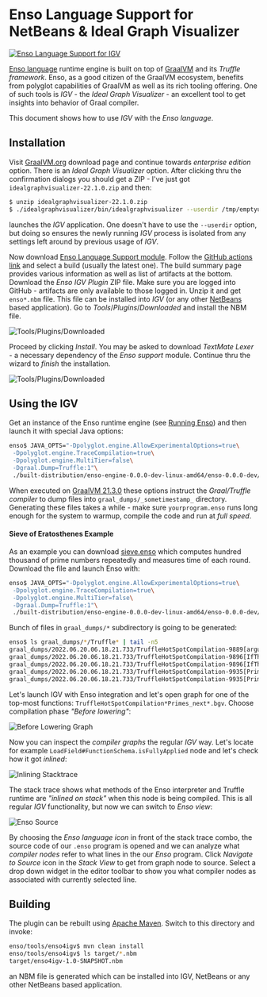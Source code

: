 # Enso Language Support for NetBeans & Ideal Graph Visualizer

[![Enso Language Support for IGV](https://github.com/enso-org/enso/actions/workflows/enso4igv.yml/badge.svg)](https://github.com/enso-org/enso/actions/workflows/enso4igv.yml)

[Enso language](http://enso.org) runtime engine is built on top of
[GraalVM](http://graalvm.org) and its _Truffle framework_. Enso,
as a good citizen of the GraalVM ecosystem, benefits from polyglot
capabilities of GraalVM as well as its rich tooling offering. One
of such tools is _IGV_ - the _Ideal Graph Visualizer_ - an excellent
tool to get insights into behavior of Graal compiler.

This document shows how to use _IGV_ with the _Enso language_.

## Installation

Visit [GraalVM.org](http://graalvm.org) download page and continue 
towards _enterprise edition_ option. There is an _Ideal Graph Visualizer_
option. After clicking thru the confirmation dialogs you should get a ZIP -
I've just got `idealgraphvisualizer-22.1.0.zip` and then:

```bash
$ unzip idealgraphvisualizer-22.1.0.zip
$ ./idealgraphvisualizer/bin/idealgraphvisualizer --userdir /tmp/emptyuserdir
```

launches the _IGV_ application. One doesn't have to use the `--userdir` option,
but doing so ensures the newly running _IGV_ process is isolated from any settings
left around by previous usage of _IGV_.

Now download [Enso Language Support module](https://github.com/enso-org/enso/actions/workflows/enso4igv.yml).
Follow the [GitHub actions link](https://github.com/enso-org/enso/actions/workflows/enso4igv.yml)
and select a build (usually the latest one). The build summary page provides various information
as well as list of artifacts at the bottom. Download the _Enso IGV Plugin_ ZIP file.
Make sure you are logged into GitHub -  artifacts are only available to those logged in.
Unzip it and get `enso*.nbm` file. This file can be installed into
_IGV_ (or any other [NetBeans](http://netbeans.apache.org) based application).
Go to _Tools_/_Plugins_/_Downloaded_ and install the NBM file.

![Tools/Plugins/Downloaded](docs/tools_plugins_downloaded.png)

Proceed by clicking _Install_. You may be asked to download _TextMate Lexer_ -
a necessary dependency of the _Enso support_ module. Continue thru the wizard
to _finish_ the installation.

![Tools/Plugins/Downloaded](docs/installer.png)

## Using the IGV

Get an instance of the Enso runtime engine (see [Running Enso](../../docs/CONTRIBUTING.md#running-enso))
and then launch it with special Java options:

```bash
enso$ JAVA_OPTS="-Dpolyglot.engine.AllowExperimentalOptions=true\
 -Dpolyglot.engine.TraceCompilation=true\
 -Dpolyglot.engine.MultiTier=false\
 -Dgraal.Dump=Truffle:1"\
 ./built-distribution/enso-engine-0.0.0-dev-linux-amd64/enso-0.0.0-dev/bin/enso --run yourprogram.enso
```

When executed on [GraalVM 21.3.0](http://graalvm.org) these options instruct
the _Graal/Truffle compiler_ to dump files into `graal_dumps/_sometimestamp_` directory.
Generating these files takes a while - make sure `yourprogram.enso` runs long enough
for the system to warmup, compile the code and run at _full speed_.

#### Sieve of Eratosthenes Example

As an example you can download [sieve.enso](https://github.com/jtulach/sieve/blob/5b32450da35415322e683bb9769aa45f0d71f1df/enso/sieve.enso)
which computes hundred thousand of prime numbers repeatedly and measures time 
of each round. Download the file and launch Enso with:

```bash
enso$ JAVA_OPTS="-Dpolyglot.engine.AllowExperimentalOptions=true\
 -Dpolyglot.engine.TraceCompilation=true\
 -Dpolyglot.engine.MultiTier=false\
 -Dgraal.Dump=Truffle:1"\
 ./built-distribution/enso-engine-0.0.0-dev-linux-amd64/enso-0.0.0-dev/bin/enso --run sieve.enso
```

Bunch of files in `graal_dumps/*` subdirectory is going to be generated:

```bash
enso$ ls graal_dumps/*/Truffle* | tail -n5
graal_dumps/2022.06.20.06.18.21.733/TruffleHotSpotCompilation-9889[argument<2>].bgv
graal_dumps/2022.06.20.06.18.21.733/TruffleHotSpotCompilation-9896[IfThenElseMethodGen@3af870b9_<split-62b6b4f3>]_1.bgv
graal_dumps/2022.06.20.06.18.21.733/TruffleHotSpotCompilation-9896[IfThenElseMethodGen@3af870b9_<split-62b6b4f3>].bgv
graal_dumps/2022.06.20.06.18.21.733/TruffleHotSpotCompilation-9935[Primes.next_<split-717d5bdf>]_1.bgv
graal_dumps/2022.06.20.06.18.21.733/TruffleHotSpotCompilation-9935[Primes.next_<split-717d5bdf>].bgv
```

Let's launch IGV with Enso integration and let's open graph for one of the
top-most functions: `TruffleHotSpotCompilation*Primes_next*.bgv`. Choose
compilation phase _"Before lowering"_:

![Before Lowering Graph](docs/igv_graph.png)

Now you can inspect the _compiler graphs_ the regular _IGV_ way. Let's locate
for example `LoadField#FunctionSchema.isFullyApplied` node and let's check
how it got _inlined_:

![Inlining Stacktrace](docs/igv_stacktrace.png)

The stack trace shows what methods of the Enso interpreter and Truffle runtime
are _"inlined on stack"_ when this node is being compiled. This is all regular
_IGV_ functionality, but now we can switch to _Enso view_:

![Enso Source](docs/igv_enso.png)

By choosing the _Enso language icon_ in front of the stack trace combo,
the source code of our `.enso` program is opened and we can analyze what
_compiler nodes_ refer to what lines in the our _Enso_ program. Click _Navigate to Source_
icon in the _Stack View_ to get from graph node to source. Select a drop
down widget in the editor toolbar to show you what compiler nodes as associated
with currently selected line.

## Building

The plugin can be rebuilt using [Apache Maven](http://maven.apache.org). Switch
to this directory and invoke:

```bash
enso/tools/enso4igv$ mvn clean install
enso/tools/enso4igv$ ls target/*.nbm
target/enso4igv-1.0-SNAPSHOT.nbm
```

an NBM file is generated which can be installed into IGV, NetBeans or any other
NetBeans based application.

